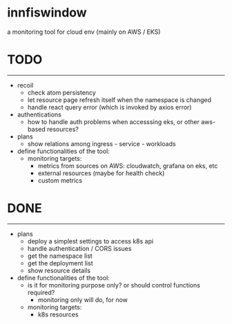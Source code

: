 # innfiswindow

a monitoring tool for cloud env (mainly on AWS / EKS)

# TODO
---
- recoil
  - check atom persistency 
  - let resource page refresh itself when the namespace is changed
  - handle react query error (which is invoked by axios error)
- authentications
  - how to handle auth problems when accesssing eks, or other aws-based resources?
- plans
  - show relations among ingress - service - workloads
- define functionalities of the tool:
  - monitoring targets:
    - metrics from sources on AWS: cloudwatch, grafana on eks, etc
    - external resources (maybe for health check)
    - custom metrics

# DONE
---
- plans
  - deploy a simplest settings to access k8s api
  - handle authentication / CORS issues
  - get the namespace list
  - get the deployment list
  - show resource details
- define functionalities of the tool:
  - is it for monitoring purpose only? or should control functions required?
    - monitoring only will do, for now 
  - monitoring targets:
    - k8s resources